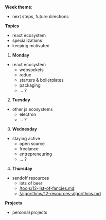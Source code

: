 **Week theme:**  
  * next steps, future directions  
  
**Topics**  
  * react ecosystem  
  * specializations  
  * keeping motivated  
  
1. **Monday**  
  * react ecosystem  
    * websockets  
    * redux  
    * starters & boilerplates  
    * packaging  
    * ... ? 

2. **Tuesday**  
  * other js ecosystems  
    * electron  
    * ... ?

3. **Wednesday**  
  * staying active  
    * open source  
    * freelance  
    * entrepreneuring  
    * ... ?

4. **Thursday**  
  * sendoff resources  
    * lots of beer  
    * [/tools/12-list-of-fancies.md](https://github.com/jankeLearning/content-md/blob/master/tools/12-list-of-fancies.md) 
    * [/algorithms/12-resources-algorithms.md](https://github.com/jankeLearning/content-md/blob/master/algorithms/12-resources-algorithms.md)  
  
**Projects**  
  * personal projects  


 